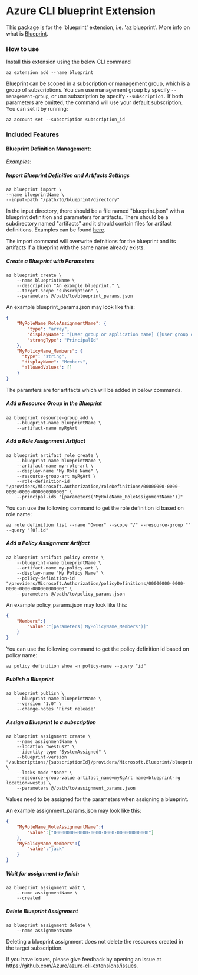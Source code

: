 # Azure CLI blueprint Extension #
This package is for the 'blueprint' extension, i.e. 'az blueprint'. More info on what is [Blueprint](https://docs.microsoft.com/azure/governance/blueprints/overview).

### How to use ###
Install this extension using the below CLI command
```
az extension add --name blueprint
```

Blueprint can be scoped in a subscription or management group, which is a group of subscriptions. You can use management group by specify `--management-group`, or use subscription by specify `--subscription.` If both parameters are omitted, the command will use your default subscription. You can set it by running:
```
az account set --subscription subscription_id
```

### Included Features
#### Blueprint Definition Management:
*Examples:*

##### Import Blueprint Definition and Artifacts Settings

```
az blueprint import \
--name blueprintName \
--input-path "/path/to/blueprint/directory"

```

In the input directory, there should be a file named "blueprint.json" with a blueprint definition and parameters for artifacts. There should be a subdirectory named "artifacts" and it should contain files for artifact definitions. Examples can be found [here](https://github.com/Azure/azure-cli-extensions/tree/master/src/blueprint/azext_blueprint/tests/latest/input/import_with_artifacts).

The import command will overwrite defnitions for the blueprint and its artifacts if a blueprint with the same name already exists.

##### Create a Blueprint with Parameters

```
az blueprint create \
    --name blueprintName \
    --description "An example blueprint." \
    --target-scope "subscription" \
    --parameters @/path/to/blueprint_params.json
```
An example blueprint_params.json may look like this:
```json
{
    "MyRoleName_RoleAssignmentName": {
        "type": "array",
        "displayName": "[User group or application name] ([User group or application name] : Reader)",
        "strongType": "PrincipalId"
    },
    "MyPolicyName_Members": {
      "type": "string",
      "displayName": "Members",
      "allowedValues": []
    }
}
```
The paramters are for artifacts which will be added in below commands.

##### Add a Resource Group in the Blueprint
```
az blueprint resource-group add \
    --blueprint-name blueprintName \
    --artifact-name myRgArt
```

##### Add a Role Assignment Artifact
```
az blueprint artifact role create \
    --blueprint-name blueprintName \
    --artifact-name my-role-art \
    --display-name "My Role Name" \
    --resource-group-art myRgArt \
    --role-definition-id "/providers/Microsoft.Authorization/roleDefinitions/00000000-0000-0000-0000-000000000000" \
    --principal-ids "[parameters('MyRoleName_RoleAssignmentName')]"
```
You can use the following command to get the role definition id based on role name:
```
az role definition list --name "Owner" --scope "/" --resource-group "" --query "[0].id"
```

##### Add a Policy Assignment Artifact
```
az blueprint artifact policy create \
    --blueprint-name blueprintName \
    --artifact-name my-policy-art \
    --display-name "My Policy Name" \
    --policy-definition-id "/providers/Microsoft.Authorization/policyDefinitions/00000000-0000-0000-0000-000000000000" \
    --parameters @/path/to/policy_params.json
```
An example policy_params.json may look like this:
```json
{
    "Members":{
        "value":"[parameters('MyPolicyName_Members')]"
    }
}
```
You can use the following command to get the policy definition id based on policy name:
```
az policy definition show -n policy-name --query "id"
```

##### Publish a Blueprint
```
az blueprint publish \
    --blueprint-name blueprintName \
    --version "1.0" \
    --change-notes "First release"
```

##### Assign a Blueprint to a subscription
```
az blueprint assignment create \
    --name assignmentName \
    --location "westus2" \
    --identity-type "SystemAssigned" \
    --blueprint-version "/subscriptions/{subscriptionId}/providers/Microsoft.Blueprint/blueprints/blueprintName/versions/1.0" \
    --locks-mode "None" \
    --resource-group-value artifact_name=myRgArt name=blueprint-rg location=westus \
    --parameters @/path/to/assignment_params.json
```
Values need to be assigned for the parameters when assigning a blueprint.

An example assignment_params.json may look like this:
```json
{
    "MyRoleName_RoleAssignmentName":{
        "value":["00000000-0000-0000-0000-000000000000"]
    },
    "MyPolicyName_Members":{
        "value":"jack"
    }
}
```

##### Wait for assignment to finish
```
az blueprint assignment wait \
    --name assignmentName \
    --created
```

##### Delete Blueprint Assignment
```
az blueprint assignment delete \
    --name assignmentName
```
Deleting a blueprint assignment does not delete the resources created in the target subscription.

If you have issues, please give feedback by opening an issue at https://github.com/Azure/azure-cli-extensions/issues.